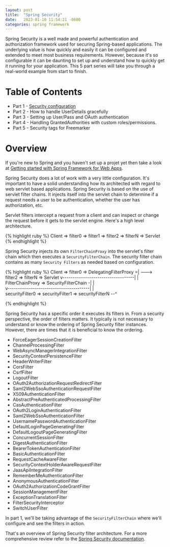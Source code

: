 ```yaml
---
layout: post
title:  "Spring Security"
date:   2023-01-10 11:54:21 -0600
categories: spring framework
---
```

Spring Security is a well made and powerful authentication and authorization framework used for securing Spring-based applications. The underlying value is how quickly and easily it can be configured and extended to meet most business requirements. However, because it's so configurable it can be daunting to set up and understand how to quickly get it running for your application. This 5 part series will take you through a real-world example from start to finish. 

# Table of Contents
* Part 1 - [Security configuration](/spring/framework/2023/01/spring-security)
* Part 2 - How to handle UserDetails gracefully
* Part 3 - Setting up User/Pass and OAuth authentication
* Part 4 - Handling GrantedAuthorities with custom roles/permissions.
* Part 5 - Security tags for Freemarker

# Overview
If you're new to Spring and you haven't set up a projet yet then take a look at [Getting started with Spring Framework for Web Apps](/spring/framework/2023/01/spring-initializer). 

Spring Security does a lot of work with a very little configuration. It's important to have a solid understanding how its architected with regard to web servlet based applications. Spring Security is based on the use of servlet filter chains. It injects itself into the servlet chain to determine if a request needs a user to be authentication, whether the user has authorization, etc. 

Servlet filters intercept a request from a client and can inspect or change the request before it gets to the servlet engine. Here's a high level architecture.

{% highlight ruby %}
Client => filter0 => filter1 => filter2 => filterN => Servlet
{% endhighlight %}

Spring Security injects its own `FilterChainProxy` into the servlet's filter chain which then executes a `SecurityFilterChain`. The security filter chain contains as many `Security Filters` as needed based on configuration.

{% highlight ruby %}
Client => filter0 => DelegatingFilterProxy =|                   ---> filter2 => filterN => Servlet
        v-----------------------------------|                   |
        FilterChainProxy => SecurityFilterChain -|              |  
        v----------------------------------------|              |  
        securityFilter0 => securityFilter1 => securityFilterN --^

{% endhighlight %}

Spring Security has a specific order it executes its filters in. From a security perspective, the order of filters matters. It typically is not necessary to understand or know the ordering of Spring Security filter instances. However, there are times that it is beneficial to know the ordering.

* ForceEagerSessionCreationFilter
* ChannelProcessingFilter
* WebAsyncManagerIntegrationFilter
* SecurityContextPersistenceFilter
* HeaderWriterFilter
* CorsFilter
* CsrfFilter
* LogoutFilter
* OAuth2AuthorizationRequestRedirectFilter
* Saml2WebSsoAuthenticationRequestFilter
* X509AuthenticationFilter
* AbstractPreAuthenticatedProcessingFilter
* CasAuthenticationFilter
* OAuth2LoginAuthenticationFilter
* Saml2WebSsoAuthenticationFilter
* UsernamePasswordAuthenticationFilter
* DefaultLoginPageGeneratingFilter
* DefaultLogoutPageGeneratingFilter
* ConcurrentSessionFilter
* DigestAuthenticationFilter
* BearerTokenAuthenticationFilter
* BasicAuthenticationFilter
* RequestCacheAwareFilter
* SecurityContextHolderAwareRequestFilter
* JaasApiIntegrationFilter
* RememberMeAuthenticationFilter
* AnonymousAuthenticationFilter
* OAuth2AuthorizationCodeGrantFilter
* SessionManagementFilter
* ExceptionTranslationFilter
* FilterSecurityInterceptor
* SwitchUserFilter

In part 1, we'll be taking advantage of the `SecurityFilterChain` where we'll configure and see the filters in action.

That's an overview of Spring Security filter architecture. For a more comprehensive review refer to the [Spring Security documentation](https://docs.spring.io/spring-security/reference/servlet/architecture.html). 

